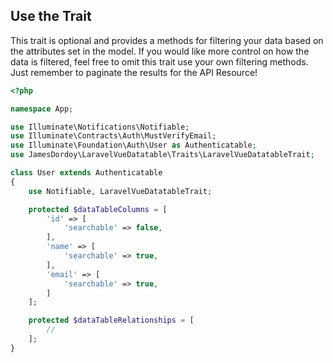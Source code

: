 ## Use the Trait

This trait is optional and provides a methods for filtering your data based on the attributes set in the model. If you would like more control on how the data is filtered, feel free to omit this trait use your own filtering methods. Just remember to paginate the results for the API Resource!


```php
<?php

namespace App;

use Illuminate\Notifications\Notifiable;
use Illuminate\Contracts\Auth\MustVerifyEmail;
use Illuminate\Foundation\Auth\User as Authenticatable;
use JamesDordoy\LaravelVueDatatable\Traits\LaravelVueDatatableTrait;

class User extends Authenticatable
{
    use Notifiable, LaravelVueDatatableTrait;

    protected $dataTableColumns = [
        'id' => [
            'searchable' => false,
        ],
        'name' => [
            'searchable' => true,
        ],
        'email' => [
            'searchable' => true,
        ]
    ];

    protected $dataTableRelationships = [
        //
    ];
}
```